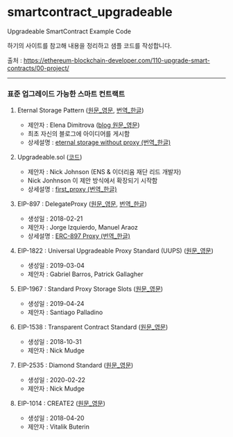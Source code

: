 # smartcontract_upgradeable
Upgradeable SmartContract Example Code

하기의 사이트를 참고해 내용을 정리하고 샘플 코드를 작성합니다. 

출처 : https://ethereum-blockchain-developer.com/110-upgrade-smart-contracts/00-project/

---

### 표준 업그레이드 가능한 스마트 컨트랙트

1. Eternal Storage Pattern ([원문_영문](https://github.com/OpenZeppelin/openzeppelin-labs/tree/master/upgradeability_using_eternal_storage), [번역_한글](./docs/upgradeability_using_eternal_storage.md))
    - 제안자 : Elena Dimitrova ([blog 원문_영문](https://blog.colony.io/writing-upgradeable-contracts-in-solidity-6743f0eecc88/))
    - 최초 자신의 블로그에 아이디어를 게시함
    - 상세설명 : [eternal storage without proxy (번역_한글)](./docs/eternal_storage_without_proxy.md)
    
2. Upgradeable.sol ([코드](https://gist.github.com/Arachnid/4ca9da48d51e23e5cfe0f0e14dd6318f))
    - 제안자 : Nick Johnson (ENS & 이더리움 재단 리드 개발자)
    - Nick Jonhnson 이 제안 방식에서 확장되기 시작함
    - 상세설명 : [first_proxy (번역_한글)](./docs/first_proxy.md)
3. EIP-897 : DelegateProxy ([원문_영문](https://eips.ethereum.org/EIPS/eip-897), [번역_한글](./docs/erc_897_delegateProxy.md))
    - 생성일 : 2018-02-21
    - 제안자 : Jorge Izquierdo, Manuel Araoz
    - 상세설명 : [ERC-897 Proxy (번역_한글)](./docs/erc_897_proxy.md)
4. EIP-1822 : Universal Upgradeable Proxy Standard (UUPS) ([원문_영문](https://eips.ethereum.org/EIPS/eip-1822))
    - 생성일 : 2019-03-04
    - 제안자 : Gabriel Barros, Patrick Gallagher
5. EIP-1967 : Standard Proxy Storage Slots ([원문_영문](https://eips.ethereum.org/EIPS/eip-1967))
    - 생성일 : 2019-04-24
    - 제안자 : Santiago Palladino
6. EIP-1538 : Transparent Contract Standard ([원문_영문](https://eips.ethereum.org/EIPS/eip-1538))
    - 생성일 : 2018-10-31
    - 제안자 : Nick Mudge
7. EIP-2535 : Diamond Standard ([원문_영문](https://eips.ethereum.org/EIPS/eip-2535))
    - 생성일 : 2020-02-22
    - 제안자 : Nick Mudge
8. EIP-1014 : CREATE2 ([원문_영문](https://eips.ethereum.org/EIPS/eip-1014))
    - 생성일 : 2018-04-20
    - 제안자 : Vitalik Buterin